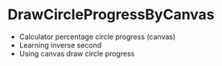 # DrawCircleProgressByCanvas

- Calculator percentage circle progress (canvas)
- Learning inverse second
- Using canvas draw circle progress 
